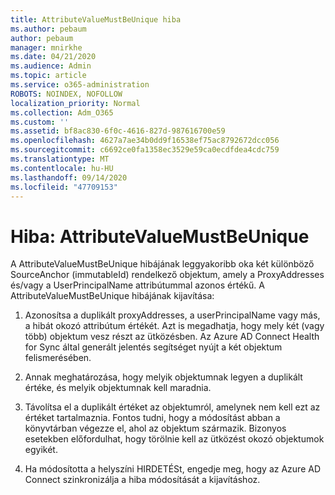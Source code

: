 ```yaml
---
title: AttributeValueMustBeUnique hiba
ms.author: pebaum
author: pebaum
manager: mnirkhe
ms.date: 04/21/2020
ms.audience: Admin
ms.topic: article
ms.service: o365-administration
ROBOTS: NOINDEX, NOFOLLOW
localization_priority: Normal
ms.collection: Adm_O365
ms.custom: ''
ms.assetid: bf8ac830-6f0c-4616-827d-987616700e59
ms.openlocfilehash: 4627a7ae34b0dd9f16538ef75ac8792672dcc056
ms.sourcegitcommit: c6692ce0fa1358ec3529e59ca0ecdfdea4cdc759
ms.translationtype: MT
ms.contentlocale: hu-HU
ms.lasthandoff: 09/14/2020
ms.locfileid: "47709153"
---
```

# <a name="error-attributevaluemustbeunique"></a>Hiba: AttributeValueMustBeUnique

A AttributeValueMustBeUnique hibájának leggyakoribb oka két különböző SourceAnchor (immutableId) rendelkező objektum, amely a ProxyAddresses és/vagy a UserPrincipalName attribútummal azonos értékű. A AttributeValueMustBeUnique hibájának kijavítása:
  
1. Azonosítsa a duplikált proxyAddresses, a userPrincipalName vagy más, a hibát okozó attribútum értékét. Azt is megadhatja, hogy mely két (vagy több) objektum vesz részt az ütközésben. Az Azure AD Connect Health for Sync által generált jelentés segítséget nyújt a két objektum felismerésében.
    
2. Annak meghatározása, hogy melyik objektumnak legyen a duplikált értéke, és melyik objektumnak kell maradnia.
    
3. Távolítsa el a duplikált értéket az objektumról, amelynek nem kell ezt az értéket tartalmaznia. Fontos tudni, hogy a módosítást abban a könyvtárban végezze el, ahol az objektum származik. Bizonyos esetekben előfordulhat, hogy törölnie kell az ütközést okozó objektumok egyikét.
    
4. Ha módosította a helyszíni HIRDETÉSt, engedje meg, hogy az Azure AD Connect szinkronizálja a hiba módosítását a kijavításhoz.
    

